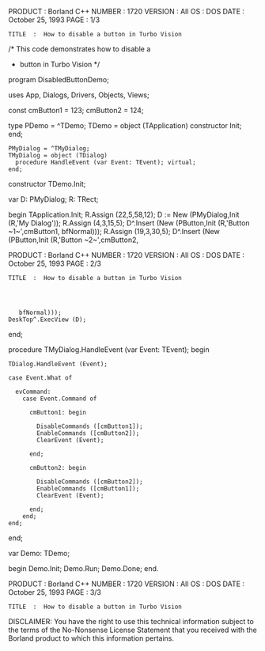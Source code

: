 






  PRODUCT  :  Borland C++                           NUMBER  :  1720
  VERSION  :  All
       OS  :  DOS
     DATE  :  October 25, 1993                         PAGE  :  1/3

    TITLE  :  How to disable a button in Turbo Vision




  /*  This code demonstrates how to disable a
   *  button in Turbo Vision
   */

  program DisabledButtonDemo;

  uses
    App,
    Dialogs,
    Drivers,
    Objects,
    Views;

  const
    cmButton1 = 123;
    cmButton2 = 124;

  type
    PDemo = ^TDemo;
    TDemo = object (TApplication)
      constructor Init;
    end;

    PMyDialog = ^TMyDialog;
    TMyDialog = object (TDialog)
      procedure HandleEvent (var Event: TEvent); virtual;
    end;

  constructor TDemo.Init;

  var
    D: PMyDialog;
    R: TRect;

  begin
    TApplication.Init;
    R.Assign (22,5,58,12);
    D := New (PMyDialog,Init (R,'My Dialog'));
    R.Assign (4,3,15,5);
    D^.Insert (New (PButton,Init (R,'Button ~1~',cmButton1,
       bfNormal)));
    R.Assign (19,3,30,5);
    D^.Insert (New (PButton,Init (R,'Button ~2~',cmButton2,













  PRODUCT  :  Borland C++                           NUMBER  :  1720
  VERSION  :  All
       OS  :  DOS
     DATE  :  October 25, 1993                         PAGE  :  2/3

    TITLE  :  How to disable a button in Turbo Vision




       bfNormal)));
    DeskTop^.ExecView (D);
  end;

  procedure TMyDialog.HandleEvent (var Event: TEvent);
  begin

    TDialog.HandleEvent (Event);

    case Event.What of

      evCommand:
        case Event.Command of

          cmButton1: begin

            DisableCommands ([cmButton1]);
            EnableCommands ([cmButton2]);
            ClearEvent (Event);

          end;

          cmButton2: begin

            DisableCommands ([cmButton2]);
            EnableCommands ([cmButton1]);
            ClearEvent (Event);

          end;
        end;
    end;
  end;

  var
    Demo: TDemo;

  begin
    Demo.Init;
    Demo.Run;
    Demo.Done;
  end.















  PRODUCT  :  Borland C++                           NUMBER  :  1720
  VERSION  :  All
       OS  :  DOS
     DATE  :  October 25, 1993                         PAGE  :  3/3

    TITLE  :  How to disable a button in Turbo Vision




  DISCLAIMER: You have the right to use this technical information
  subject to the terms of the No-Nonsense License Statement that
  you received with the Borland product to which this information
  pertains.













































